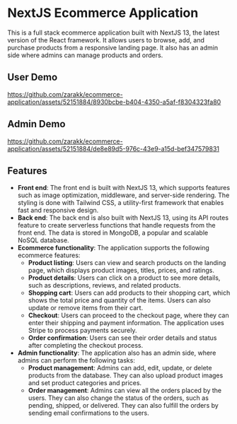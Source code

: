 # NextJS Ecommerce Application

This is a full stack ecommerce application built with NextJS 13, the latest version of the React framework. It allows users to browse, add, and purchase products from a responsive landing page. It also has an admin side where admins can manage products and orders.



## User Demo

https://github.com/zarakk/ecommerce-application/assets/52151884/8930bcbe-b404-4350-a5af-f8304323fa80

## Admin Demo

https://github.com/zarakk/ecommerce-application/assets/52151884/de8e89d5-976c-43e9-a15d-bef347579831

## Features

- **Front end**: The front end is built with NextJS 13, which supports features such as image optimization, middleware, and server-side rendering. The styling is done with Tailwind CSS, a utility-first framework that enables fast and responsive design.
- **Back end**: The back end is also built with NextJS 13, using its API routes feature to create serverless functions that handle requests from the front end. The data is stored in MongoDB, a popular and scalable NoSQL database.
- **Ecommerce functionality**: The application supports the following ecommerce features:
  - **Product listing**: Users can view and search products on the landing page, which displays product images, titles, prices, and ratings.
  - **Product details**: Users can click on a product to see more details, such as descriptions, reviews, and related products.
  - **Shopping cart**: Users can add products to their shopping cart, which shows the total price and quantity of the items. Users can also update or remove items from their cart.
  - **Checkout**: Users can proceed to the checkout page, where they can enter their shipping and payment information. The application uses Stripe to process payments securely.
  - **Order confirmation**: Users can see their order details and status after completing the checkout process.
- **Admin functionality**: The application also has an admin side, where admins can perform the following tasks:
  - **Product management**: Admins can add, edit, update, or delete products from the database. They can also upload product images and set product categories and prices.
  - **Order management**: Admins can view all the orders placed by the users. They can also change the status of the orders, such as pending, shipped, or delivered. They can also fulfill the orders by sending email confirmations to the users.
